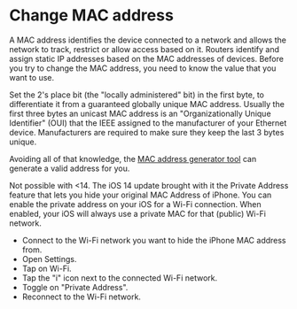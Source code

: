 # Change MAC address

A MAC address identifies the device connected to a network and allows the network to track, restrict or allow access 
based on it. Routers identify and assign static IP addresses based on the MAC addresses of devices. Before you try to 
change the MAC address, you need to know the value that you want to use.

Set the 2's place bit (the "locally administered" bit) in the first byte, to differentiate it from a guaranteed 
globally unique MAC address. Usually the first three bytes an unicast MAC address is an 
"Organizationally Unique Identifier" (OUI) that the IEEE assigned to the manufacturer of your Ethernet device. 
Manufacturers are required to make sure they keep the last 3 bytes unique. 

Avoiding all of that knowledge, the [MAC address generator tool](https://miniwebtool.com/mac-address-generator/) can 
generate a valid address for you.

Not possible with <14. The iOS 14 update brought with it the Private Address feature that lets you hide your original 
MAC Address of iPhone. You can enable the private address on your iOS for a Wi-Fi connection. When enabled, your 
iOS will always use a private MAC for that (public) Wi-Fi network.

* Connect to the Wi-Fi network you want to hide the iPhone MAC address from.
* Open Settings.
* Tap on Wi-Fi.
* Tap the "i" icon next to the connected Wi-Fi network.
* Toggle on "Private Address".
* Reconnect to the Wi-Fi network.
